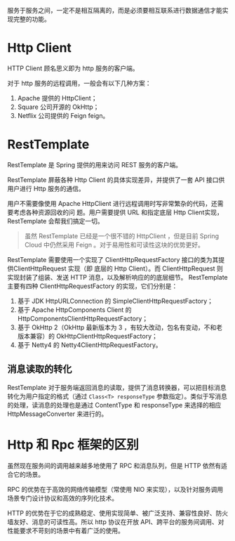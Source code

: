 服务于服务之间，一定不是相互隔离的，而是必须要相互联系进行数据通信才能实现完整的功能。

# Http Client

HTTP Client 顾名思义即为 http 服务的客户端。

对于 http 服务的远程调用，一般会有以下几种方案：

1. Apache 提供的 HttpClient；
2. Square 公司开源的 OkHttp；
3. Netflix 公司提供的 Feign feign。



# RestTemplate

RestTemplate 是 Spring 提供的用来访问 REST 服务的客户端。

RestTemplate 屏蔽各种 Http Client 的具体实现差异，并提供了一套 API 接口供用户进行 Http 服务的通信。

用户不需要像使用 Apache HttpClient 进行远程调用时写非常繁杂的代码，还需要考虑各种资源回收的问
题。用户需要提供 URL 和指定底层 Http Client实现，RestTemplate 会帮我们搞定一切。

> 虽然 RestTemplate 已经是一个很不错的 HttpClient ，但是目前 Spring Cloud 中仍然采用 Feign 。对于易用性和可读性这块的优势更好。



RestTemplate 需要使用一个实现了 ClientHttpRequestFactory 接口的类为其提供ClientHttpRequest 实现（即 底层的 Http Client）。而 ClientHttpRequest 则实现封装了组装、发送 HTTP 消息，以及解析响应的的底层细节。
RestTemplate 主要有四种 ClientHttpRequestFactory 的实现，它们分别是：

1. 基于 JDK HttpURLConnection 的 SimpleClientHttpRequestFactory；
2. 基于 Apache HttpComponents Client 的 HttpComponentsClientHttpRequestFactory；
3. 基于 OkHttp 2（OkHttp 最新版本为 3 ，有较大改动，包名有变动，不和老版本兼容）的
OkHttpClientHttpRequestFactory；
4. 基于 Netty4 的 Netty4ClientHttpRequestFactory。



## 消息读取的转化


RestTemplate 对于服务端返回消息的读取，提供了消息转换器，可以把目标消息转化为用户指定的格式（通过 `Class<T> responseType` 参数指定）。类似于写消息的处理，读消息的处理也是通过 ContentType 和 responseType 来选择的相应 HttpMessageConverter 来进行的。





# Http 和 Rpc 框架的区别

虽然现在服务间的调用越来越多地使用了 RPC 和消息队列，但是 HTTP 依然有适合它的场景。

RPC 的优势在于高效的网络传输模型（常使用 NIO 来实现），以及针对服务调用场景专门设计协议和高效的序列化技术。

HTTP 的优势在于它的成熟稳定、使用实现简单、被广泛支持、兼容性良好、防火墙友好、消息的可读性高。所以 http 协议在开放 API、跨平台的服务间调用、对性能要求不苛刻的场景中有着广泛的使用。

